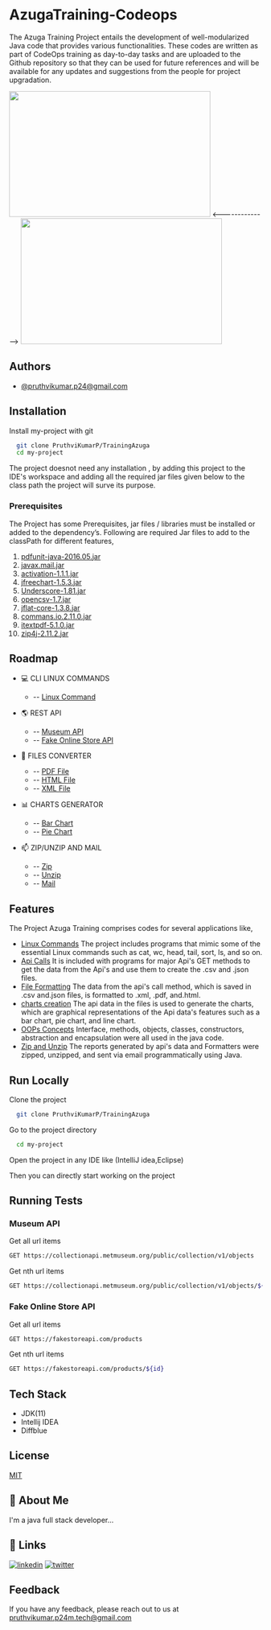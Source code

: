 # AzugaTraining-Codeops

The Azuga Training Project entails the development of well-modularized Java code that provides various functionalities. These codes are written as part of CodeOps training as day-to-day tasks and are uploaded to the Github repository so that they can be used for future references and will be available for any updates and suggestions from the people for project upgradation.

<img src="https://img.contractormag.com/files/base/ebm/contractormag/image/2021/10/Azuga_logo.61703a7a1e75a.png?auto=format,compress&fit=crop&h=556&w=1000&q=45" width = "400px" height = "250px"> <-------------->
<img src="https://codeops.tech/assets/codeops/codeopsMetaImage.png" width = "400px" height = "250px">
## Authors

- [@pruthvikumar.p24@gmail.com](https://github.com/PruthviKumarP)


## Installation

Install my-project with git

```bash
  git clone PruthviKumarP/TrainingAzuga
  cd my-project
```

The project doesnot need any installation , by adding this project to the IDE's workspace and adding all the required jar files given below to the class path the project will surve its purpose.

### Prerequisites

The Project has some Prerequisites, jar files / libraries must be installed or added to the dependency’s. Following are required Jar files to add to the classPath for different features,

1. [pdfunit-java-2016.05.jar](http://www.pdfunit.com/en/download/)
2. [javax.mail.jar](https://jar-download.com/artifacts/com.sun.mail/javax.mail/1.6.1/source-code)
3. [activation-1.1.1.jar](https://jar-download.com/artifacts/javax.activation/activation/1.1.1/source-code)
4. [jfreechart-1.5.3.jar](https://jar-download.com/artifacts/javax.activation/activation/1.1.1/source-code)
5. [Underscore-1.81.jar](https://mavenlibs.com/jar/file/com.github.javadev/underscore)
6. [opencsv-1.7.jar](https://jar-download.com/?search_box=opencsv-1.7)
7. [jflat-core-1.3.8.jar](https://jar-download.com/?search_box=JFlat)
8. [commans.io.2.11.0.jar](https://mvnrepository.com/artifact/commons-io/commons-io/2.11.0)
9. [itextpdf-5.1.0.jar](https://mvnrepository.com/artifact/com.itextpdf/itextpdf/5.1.0)
10. [zip4j-2.11.2.jar](https://mvnrepository.com/artifact/net.lingala.zip4j/zip4j/2.11.2)

## Roadmap

- :computer: CLI LINUX COMMANDS 

    -   --  [ Linux Command ](https://github.com/PruthviKumarP/AzugaTraining-Codeops/tree/develop/Linux%20Commands)
   
- :earth_americas: REST API

    -   --  [ Museum API ](https://github.com/PruthviKumarP/AzugaTraining-Codeops/tree/develop/MuseumApiConverter)
    -   --  [ Fake Online Store API ](https://github.com/PruthviKumarP/AzugaTraining-Codeops/tree/develop/FakeOnlineStore_MuseumApiCharts)

- :open_file_folder: FILES CONVERTER

    -   --  [ PDF File](https://github.com/PruthviKumarP/AzugaTraining-Codeops/tree/develop/MuseumApiConverter)
    -   --  [ HTML File](https://github.com/PruthviKumarP/AzugaTraining-Codeops/tree/develop/MuseumApiConverter)
    -   --  [ XML File](https://github.com/PruthviKumarP/AzugaTraining-Codeops/tree/develop/MuseumApiConverter)
    
- :bar_chart: CHARTS GENERATOR

    -   --  [ Bar Chart ](https://github.com/PruthviKumarP/AzugaTraining-Codeops/tree/develop/FakeOnlineStore_MuseumApiCharts)
    -   --  [ Pie Chart ](https://github.com/PruthviKumarP/AzugaTraining-Codeops/tree/develop/FakeOnlineStore_MuseumApiCharts)

- :mailbox: ZIP/UNZIP AND MAIL

    -   --  [ Zip ](https://github.com/PruthviKumarP/AzugaTraining-Codeops/tree/develop/Zip_Unzip_Mail)
    -   --  [ Unzip ](https://github.com/PruthviKumarP/AzugaTraining-Codeops/tree/develop/Zip_Unzip_Mail)
    -   --  [ Mail ](https://github.com/PruthviKumarP/AzugaTraining-Codeops/tree/develop/Zip_Unzip_Mail)



## Features
The Project Azuga Training comprises codes for several applications like,

- [Linux Commands](https://github.com/PruthviKumarP/AzugaTraining.git) The project includes programs that mimic some of the essential Linux commands such as cat, wc, head, tail, sort, ls, and so on.
- [Api Calls](https://github.com/PruthviKumarP/AzugaTraining.git) It is included with programs for major Api's GET methods to get the data from the Api's and use them to create the .csv and .json files.
- [File Formatting](https://github.com/PruthviKumarP/AzugaTraining.git) The data from the api's call method, which is saved in .csv and.json files, is formatted to .xml, .pdf, and.html.
- [charts creation](https://github.com/PruthviKumarP/AzugaTraining.git) The api data in the files is used to generate the charts, which are graphical representations of the Api data's features such as a bar chart, pie chart, and line chart.
- [OOPs Concepts](https://github.com/PruthviKumarP/AzugaTraining.git) Interface, methods, objects, classes, constructors, abstraction and encapsulation were all used in the java code.
- [Zip and Unzip](https://github.com/PruthviKumarP/AzugaTraining.git) The reports generated by api's data and Formatters were zipped, unzipped, and sent via email programmatically using Java.
## Run Locally

Clone the project

```bash
  git clone PruthviKumarP/TrainingAzuga
```

Go to the project directory

```bash
  cd my-project
```

Open the project in any IDE like (IntelliJ idea,Eclipse)

Then you can directly start working on the project
## Running Tests

### Museum API

Get all url items

```bash
GET https://collectionapi.metmuseum.org/public/collection/v1/objects
```

Get nth url items

```bash
GET https://collectionapi.metmuseum.org/public/collection/v1/objects/${id}
```

### Fake Online Store API

Get all url items

```bash
GET https://fakestoreapi.com/products
```

Get nth url items

```bash
GET https://fakestoreapi.com/products/${id}
```


## Tech Stack

- JDK(11)
- Intellij IDEA
- Diffblue


## License

[MIT](https://github.com/PruthviKumarP/AzugaTraining/blob/main/LICENSE)


## 🚀 About Me
I'm a java full stack developer...


## 🔗 Links

[![linkedin](https://img.shields.io/badge/linkedin-0A66C2?style=for-the-badge&logo=linkedin&logoColor=white)](https://www.linkedin.com/)
[![twitter](https://img.shields.io/badge/twitter-1DA1F2?style=for-the-badge&logo=twitter&logoColor=white)](https://twitter.com/)


## Feedback

If you have any feedback, please reach out to us at pruthvikumar.p24m.tech@gmail.com
